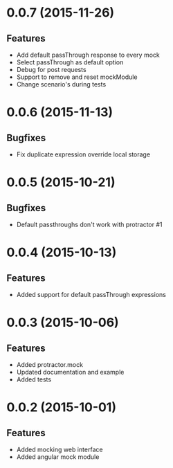 <a name="0.0.7"></a>
# 0.0.7 (2015-11-26)

## Features
- Add default passThrough response to every mock
- Select passThrough as default option
- Debug for post requests
- Support to remove and reset mockModule
- Change scenario's during tests

<a name="0.0.6"></a>
# 0.0.6 (2015-11-13)

## Bugfixes
- Fix duplicate expression override local storage

<a name="0.0.5"></a>
# 0.0.5 (2015-10-21)

## Bugfixes
- Default passthroughs don't work with protractor #1

<a name="0.0.4"></a>
# 0.0.4 (2015-10-13)

## Features
- Added support for default passThrough expressions

<a name="0.0.3"></a>
# 0.0.3 (2015-10-06)

## Features
- Added protractor.mock 
- Updated documentation and example
- Added tests

<a name="0.0.2"></a>
# 0.0.2 (2015-10-01)

## Features
- Added mocking web interface
- Added angular mock module